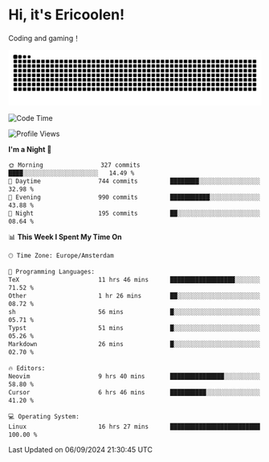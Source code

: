 # Hi, it's Ericoolen!
Coding and gaming！

<picture>
  <source media="(prefers-color-scheme: dark)" srcset="https://raw.githubusercontent.com/Eric-Song-Nop/Eric-Song-Nop/output/github-contribution-grid-snake-dark.svg">
  <source media="(prefers-color-scheme: light)" srcset="https://raw.githubusercontent.com/Eric-Song-Nop/Eric-Song-Nop/output/github-contribution-grid-snake.svg">
  <img alt="github contribution grid snake animation" src="https://raw.githubusercontent.com/Eric-Song-Nop/Eric-Song-Nop/output/github-contribution-grid-snake.svg">
</picture>

<!--START_SECTION:waka-->
![Code Time](http://img.shields.io/badge/Code%20Time-1%2C477%20hrs%2056%20mins-blue)

![Profile Views](http://img.shields.io/badge/Profile%20Views-11-blue)

**I'm a Night 🦉** 

```text
🌞 Morning                327 commits         ████░░░░░░░░░░░░░░░░░░░░░   14.49 % 
🌆 Daytime                744 commits         ████████░░░░░░░░░░░░░░░░░   32.98 % 
🌃 Evening                990 commits         ███████████░░░░░░░░░░░░░░   43.88 % 
🌙 Night                  195 commits         ██░░░░░░░░░░░░░░░░░░░░░░░   08.64 % 
```


📊 **This Week I Spent My Time On** 

```text
🕑︎ Time Zone: Europe/Amsterdam

💬 Programming Languages: 
TeX                      11 hrs 46 mins      ██████████████████░░░░░░░   71.52 % 
Other                    1 hr 26 mins        ██░░░░░░░░░░░░░░░░░░░░░░░   08.72 % 
sh                       56 mins             █░░░░░░░░░░░░░░░░░░░░░░░░   05.71 % 
Typst                    51 mins             █░░░░░░░░░░░░░░░░░░░░░░░░   05.26 % 
Markdown                 26 mins             █░░░░░░░░░░░░░░░░░░░░░░░░   02.70 % 

🔥 Editors: 
Neovim                   9 hrs 40 mins       ███████████████░░░░░░░░░░   58.80 % 
Cursor                   6 hrs 46 mins       ██████████░░░░░░░░░░░░░░░   41.20 % 

💻 Operating System: 
Linux                    16 hrs 27 mins      █████████████████████████   100.00 % 
```


 Last Updated on 06/09/2024 21:30:45 UTC
<!--END_SECTION:waka-->

